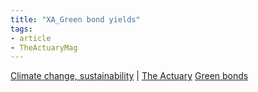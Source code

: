 ```yaml
---
title: "XA_Green bond yields"
tags:
- article 
- TheActuaryMag
---
```

[Climate change, sustainability](notes/Climate%20change,%20sustainability.md) | [The Actuary](notes/The%20Actuary.md)
[Green bonds](Green%20bonds.md)

